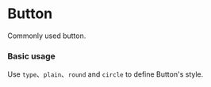 # Button

Commonly used button.

### Basic usage

Use `type`、`plain`、`round` and `circle` to define Button's style.

<demo src="./demo-basic.vue"></demo>
